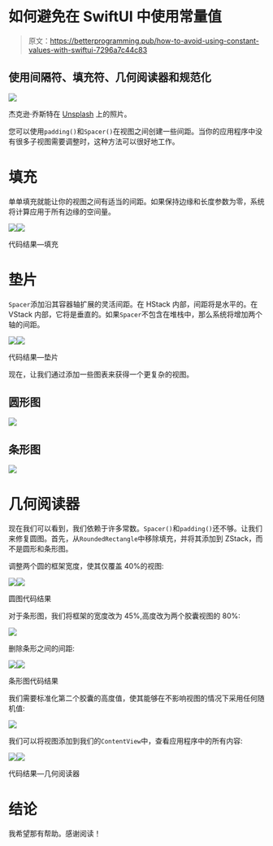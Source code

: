 # 如何避免在 SwiftUI 中使用常量值

> 原文：<https://betterprogramming.pub/how-to-avoid-using-constant-values-with-swiftui-7296a7c44c83>

## 使用间隔符、填充符、几何阅读器和规范化

![](img/54197bd60e9b1f30c9b45b8f6d1b35c9.png)

杰克逊·乔斯特在 [Unsplash](https://unsplash.com?utm_source=medium&utm_medium=referral) 上的照片。

您可以使用`padding()`和`Spacer()`在视图之间创建一些间距。当你的应用程序中没有很多子视图需要调整时，这种方法可以很好地工作。

# **填充**

单单填充就能让你的视图之间有适当的间距。如果保持边缘和长度参数为零，系统将计算应用于所有边缘的空间量。

![](img/658bf2d1958a82ce7a09c97e923509ea.png)![](img/5d7a4b8ce5b5c7912a71ed53fad93bca.png)

代码结果—填充

# **垫片**

`Spacer`添加沿其容器轴扩展的灵活间距。在 HStack 内部，间距将是水平的。在 VStack 内部，它将是垂直的。如果`Spacer`不包含在堆栈中，那么系统将增加两个轴的间距。

![](img/38797282903e94e76687810fd47530e3.png)![](img/659c09deccfbf62af5ebf037eb26a65f.png)

代码结果—垫片

现在，让我们通过添加一些图表来获得一个更复杂的视图。

## 圆形图

![](img/b201d2f467ab89805cd32d716fc3fbee.png)

## 条形图

![](img/560029963583aea7ef50fa9bfdb6742b.png)

# 几何阅读器

现在我们可以看到，我们依赖于许多常数。`Spacer()`和`padding()`还不够。让我们来修复圆图。首先，从`RoundedRectangle`中移除填充，并将其添加到 ZStack，而不是圆形和条形图。

调整两个圆的框架宽度，使其仅覆盖 40%的视图:

![](img/393e62b15360a553a9ed0317917f0351.png)![](img/aaa8b9dc476794fd95ca628f6620b39a.png)

圆图代码结果

对于条形图，我们将框架的宽度改为 45%,高度改为两个胶囊视图的 80%:

![](img/0902b2bfce809369c154d4bf91f164b0.png)

删除条形之间的间距:

![](img/63d5a3f61a58af6b9069ac9e6a527d19.png)![](img/bade98891f384dd379e2a577c2c5d194.png)

条形图代码结果

我们需要标准化第二个胶囊的高度值，使其能够在不影响视图的情况下采用任何随机值:

![](img/6b748a4696c07d4dcd0aa121cfe971b4.png)

我们可以将视图添加到我们的`ContentView`中，查看应用程序中的所有内容:

![](img/0a68b10ec1d22903178e7257ace77f73.png)![](img/600005d314005380c23a18c3f3ca1a29.png)

代码结果—几何阅读器

# 结论

我希望那有帮助。感谢阅读！